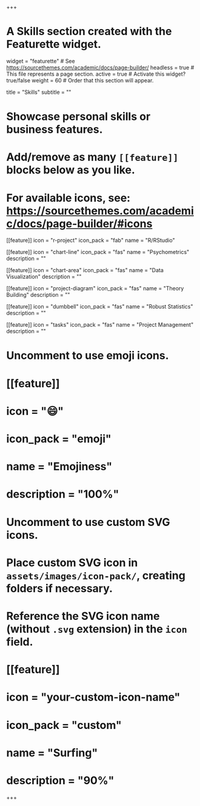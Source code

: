 +++
# A Skills section created with the Featurette widget.
widget = "featurette"  # See https://sourcethemes.com/academic/docs/page-builder/
headless = true  # This file represents a page section.
active = true  # Activate this widget? true/false
weight = 60  # Order that this section will appear.

title = "Skills"
subtitle = ""

# Showcase personal skills or business features.
# 
# Add/remove as many `[[feature]]` blocks below as you like.
# 
# For available icons, see: https://sourcethemes.com/academic/docs/page-builder/#icons

[[feature]]
  icon = "r-project"
  icon_pack = "fab"
  name = "R/RStudio"
  
[[feature]]
  icon = "chart-line"
  icon_pack = "fas"
  name = "Psychometrics"
  description = ""  
  
[[feature]]
  icon = "chart-area"
  icon_pack = "fas"
  name = "Data Visualization"
  description = ""
  
[[feature]]
  icon = "project-diagram"
  icon_pack = "fas"
  name = "Theory Building"
  description = ""
  
[[feature]]
  icon = "dumbbell"
  icon_pack = "fas"
  name = "Robust Statistics"
  description = ""
  
[[feature]]
  icon = "tasks"
  icon_pack = "fas"
  name = "Project Management"
  description = ""

# Uncomment to use emoji icons.
# [[feature]]
#  icon = ":smile:"
#  icon_pack = "emoji"
#  name = "Emojiness"
#  description = "100%"  

# Uncomment to use custom SVG icons.
# Place custom SVG icon in `assets/images/icon-pack/`, creating folders if necessary.
# Reference the SVG icon name (without `.svg` extension) in the `icon` field.
# [[feature]]
#  icon = "your-custom-icon-name"
#  icon_pack = "custom"
#  name = "Surfing"
#  description = "90%"

+++
